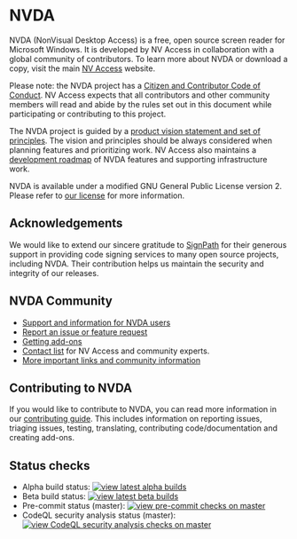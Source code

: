 # NVDA

NVDA (NonVisual Desktop Access) is a free, open source screen reader for Microsoft Windows.
It is developed by NV Access in collaboration with a global community of contributors.
To learn more about NVDA or download a copy, visit the main [NV Access](http://www.nvaccess.org/) website.

Please note: the NVDA project has a [Citizen and Contributor Code of Conduct](CODE_OF_CONDUCT.md). NV Access expects that all contributors and other community members will read and abide by the rules set out in this document while participating or contributing to this project.

The NVDA project is guided by a [product vision statement and set of principles](./projectDocs/product_vision.md).
The vision and principles should be always considered when planning features and prioritizing work.
NV Access also maintains a [development roadmap](https://www.nvaccess.org/post/nvda-roadmap/) of NVDA features and supporting infrastructure work.

NVDA is available under a modified GNU General Public License version 2.
Please refer to [our license](./copying.txt) for more information.

## Acknowledgements

We would like to extend our sincere gratitude to [SignPath](https://www.signpath.io/) for their generous support in providing code signing services to many open source projects, including NVDA.
Their contribution helps us maintain the security and integrity of our releases.

## NVDA Community

* [Support and information for NVDA users](https://www.nvaccess.org/get-help/)
* [Report an issue or feature request](./projectDocs/issues/readme.md)
* [Getting add-ons](https://download.nvaccess.org/documentation/userGuide.html#AddonsManager)
* [Contact list](./projectDocs/community/expertsList.md) for NV Access and community experts.
* [More important links and community information](./projectDocs/community/readme.md)

## Contributing to NVDA

If you would like to contribute to NVDA, you can read more information in our [contributing guide](./.github/CONTRIBUTING.md).
This includes information on reporting issues, triaging issues, testing, translating, contributing code/documentation and creating add-ons.

## Status checks

* Alpha build status: [![view latest alpha builds](https://github.com/nvaccess/nvda/actions/workflows/testAndPublish.yml/badge.svg?branch=master)](https://github.com/nvaccess/nvda/actions/workflows/testAndPublish.yml?query=branch%3Amaster+event%3Apush)
* Beta build status: [![view latest beta builds](https://github.com/nvaccess/nvda/actions/workflows/testAndPublish.yml/badge.svg?branch=beta)](https://github.com/nvaccess/nvda/actions/workflows/testAndPublish.yml?query=branch%3Abeta+event%3Apush)
* Pre-commit status (master): [![view pre-commit checks on master](https://results.pre-commit.ci/badge/github/nvaccess/nvda/master.svg)](https://results.pre-commit.ci/latest/github/nvaccess/nvda/master)
* CodeQL security analysis status (master): [![view CodeQL security analysis checks on master](https://github.com/nvaccess/nvda/actions/workflows/github-code-scanning/codeql/badge.svg?branch=master)](https://github.com/nvaccess/nvda/actions/workflows/github-code-scanning/codeql?query=branch%3Amaster)
